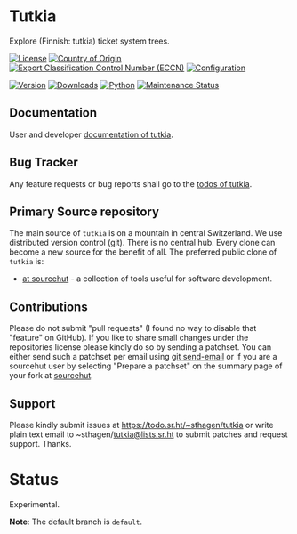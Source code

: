 # Tutkia

Explore (Finnish: tutkia) ticket system trees.

[![License](https://git.sr.ht/~sthagen/tutkia/blob/default/docs/badges/license-spdx-mit.svg)](https://git.sr.ht/~sthagen/tutkia/tree/default/item/LICENSE)
[![Country of Origin](https://git.sr.ht/~sthagen/tutkia/blob/default/docs/badges/country-of-origin-name-switzerland-neutral.svg)](https://git.sr.ht/~sthagen/tutkia/tree/default/item/COUNTRY-OF-ORIGIN)
[![Export Classification Control Number (ECCN)](https://git.sr.ht/~sthagen/tutkia/blob/default/docs/badges/export-control-classification-number_eccn-ear99-neutral.svg)](https://git.sr.ht/~sthagen/tutkia/tree/default/item/EXPORT-CONTROL-CLASSIFICATION-NUMBER)
[![Configuration](https://git.sr.ht/~sthagen/tutkia/blob/default/docs/badges/configuration-sbom.svg)](https://git.sr.ht/~sthagen/tutkia/tree/default/item/docs/third-party/README.md)

[![Version](https://git.sr.ht/~sthagen/tutkia/blob/default/docs/badges/latest-release.svg)](https://pypi.python.org/pypi/tutkia/)
[![Downloads](https://git.sr.ht/~sthagen/tutkia/blob/default/docs/badges/downloads-per-month.svg)](https://pepy.tech/project/tutkia)
[![Python](https://git.sr.ht/~sthagen/tutkia/blob/default/docs/badges/python-versions.svg)](https://pypi.python.org/pypi/tutkia/)
[![Maintenance Status](https://git.sr.ht/~sthagen/tutkia/blob/default/docs/badges/commits-per-year.svg)](https://git.sr.ht/~sthagen/tutkia/log)

## Documentation

User and developer [documentation of tutkia](https://codes.dilettant.life/docs/tutkia).

## Bug Tracker

Any feature requests or bug reports shall go to the [todos of tutkia](https://todo.sr.ht/~sthagen/tutkia).

## Primary Source repository

The main source of `tutkia` is on a mountain in central Switzerland.
We use distributed version control (git).
There is no central hub.
Every clone can become a new source for the benefit of all.
The preferred public clone of `tutkia` is:

* [at sourcehut](https://git.sr.ht/~sthagen/tutkia) - a collection of tools useful for software development.

## Contributions

Please do not submit "pull requests" (I found no way to disable that "feature" on GitHub).
If you like to share small changes under the repositories license please kindly do so by sending a patchset.
You can either send such a patchset per email using [git send-email](https://git-send-email.io) or 
if you are a sourcehut user by selecting "Prepare a patchset" on the summary page of your fork at [sourcehut](https://git.sr.ht/).

## Support

Please kindly submit issues at https://todo.sr.ht/~sthagen/tutkia or write plain text email to ~sthagen/tutkia@lists.sr.ht to submit patches and request support. Thanks.

# Status

Experimental.

**Note**: The default branch is `default`.
